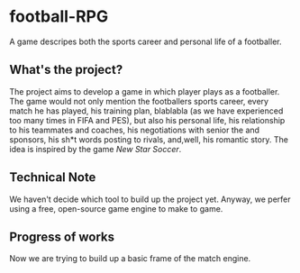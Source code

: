 # football-RPG
A game descripes both the sports career and personal life of 
a footballer.

## What's the project?
The project aims to develop a game in which player plays as a
footballer. The game would not only mention the footballers 
sports career, every match he has played, his training plan,
blablabla (as we have experienced too many times in FIFA and
PES), but also his personal life, his relationship to his 
teammates and coaches, his negotiations with senior the and 
sponsors, his sh*t words posting to rivals, and,well, his 
romantic story. The idea is inspired by the game *New Star 
Soccer*.

## Technical Note
We haven't decide which tool to build up the project yet. 
Anyway, we perfer using a free, open-source game engine to 
make to game.

## Progress of works
Now we are trying to build up a basic frame of the match 
engine.
